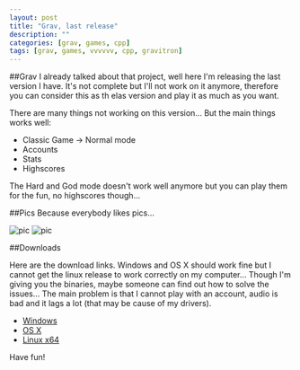 ```yaml
---
layout: post
title: "Grav, last release"
description: ""
categories: [grav, games, cpp]
tags: [grav, games, vvvvvv, cpp, gravitron]
---
```


##Grav
I already talked about that project, well here I'm releasing the last version I have. It's not complete but I'll not work on it anymore, therefore you can consider this as th elas version and play it as much as you want.

There are many things not working on this version... But the main things works well:

* Classic Game -> Normal mode
* Accounts
* Stats
* Highscores

The Hard and God mode doesn't work well anymore but you can play them for the fun, no highscores though...

##Pics
Because everybody likes pics...

![pic]({{BASE_PATH}}/img/posts/grav/final1.png)
![pic]({{BASE_PATH}}/img/posts/grav/final2.png)

##Downloads

Here are the download links. Windows and OS X should work fine but I cannot get the linux release to work correctly on my computer... Though I'm giving you the binaries, maybe someone can find out how to solve the issues... The main problem is that I cannot play with an account, audio is bad and it lags a lot (that may be cause of my drivers).

* [Windows](https://dl.dropboxusercontent.com/u/13279485/Grav-nomore-win.zip)
* [OS X](https://dl.dropboxusercontent.com/u/13279485/Grav-nomore-osx.zip)
* [Linux x64](https://dl.dropboxusercontent.com/u/13279485/grav-nomore-linux.zip)

Have fun!
